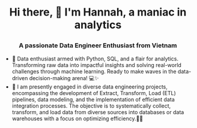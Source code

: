 # <p align="center">Hi there, 👋 I'm Hannah, a maniac in analytics</p>
### <p align="center">A passionate Data Engineer Enthusiast from Vietnam</p>
* 🚀 Data enthusiast armed with Python, SQL, and a flair for analytics. Transforming raw data into impactful insights and solving real-world challenges through machine learning. Ready to make waves in the data-driven decision-making arena! 💻✨
* 👋 I am presently engaged in diverse data engineering projects, encompassing the development of Extract, Transform, Load (ETL) pipelines, data modeling, and the implementation of efficient data integration processes. The objective is to systematically collect, transform, and load data from diverse sources into databases or data warehouses with a focus on optimizing efficiency.🚀💾
